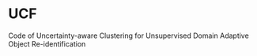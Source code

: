 # UCF
Code of Uncertainty-aware Clustering for Unsupervised Domain Adaptive Object Re-identification

